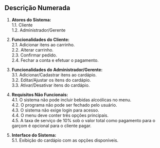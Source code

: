 ## **Descrição Numerada**  

1. **Atores do Sistema:**  
   1.1. Cliente  
   1.2. Administrador/Gerente  

2. **Funcionalidades do Cliente:**  
   2.1. Adicionar itens ao carrinho.  
   2.2. Alterar carrinho.  
   2.3. Confirmar pedido.  
   2.4. Fechar a conta e efetuar o pagamento.  

3. **Funcionalidades do Administrador/Gerente:**  
   3.1. Adicionar/Cadastrar itens ao cardápio.  
   3.2. Editar/Ajustar os itens do cardápio.  
   3.3. Ativar/Desativar itens do cardápio.  

4. **Requisitos Não Funcionais:**  
   4.1. O sistema não pode incluir bebidas alcoólicas no menu.  
   4.2. O programa não pode ser fechado pelo usuário.  
   4.3. O sistema não exige login para acesso.  
   4.4. O menu deve conter três opções principais. <br>
   4.5. A taxa de serviço de 10% sob o valor total como pagamento para o garçom é opcional para o cliente pagar.

6. **Interface do Sistema:**  
   5.1. Exibição do cardápio com as opções disponíveis.  
